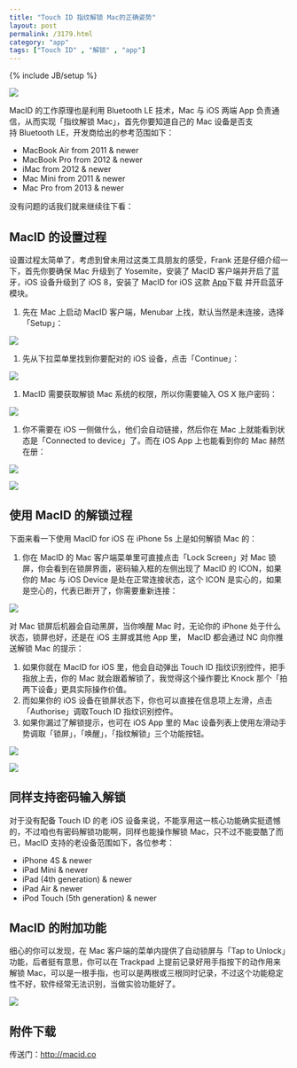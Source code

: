 ```yaml
---
title: "Touch ID 指纹解锁 Mac的正确姿势"
layout: post
permalink: /3179.html
category: "app"
tags: ["Touch ID" , "解锁" , "app"]
---
```

{% include JB/setup %}

![](/wp-content/uploads/2015/05/CfakepathMacID.png)

MacID 的工作原理也是利用 Bluetooth LE 技术，Mac 与 iOS 两端 App 负责通信，从而实现「指纹解锁 Mac」，首先你要知道自己的 Mac 设备是否支持 Bluetooth LE，开发商给出的参考范围如下：

  * MacBook Air from 2011 & newer
  * MacBook Pro from 2012 & newer
  * iMac from 2012 & newer
  * Mac Mini from 2011 & newer
  * Mac Pro from 2013 & newer

没有问题的话我们就来继续往下看：

## MacID 的设置过程

设置过程太简单了，考虑到曾未用过这类工具朋友的感受，Frank 还是仔细介绍一下，首先你要确保 Mac 升级到了 Yosemite，安装了 MacID 客户端并开启了蓝牙，iOS 设备升级到了 iOS 8，安装了 MacID for iOS 这款 [App](https://itunes.apple.com/cn/app/macid-for-ios/id948478740?mt=8&uo=4&at=11lceY)下载 并开启蓝牙模块。

  1. 先在 Mac 上启动 MacID 客户端，Menubar 上找，默认当然是未连接，选择「Setup」：

![](/wp-content/uploads/2015/05/Cfakepathmacidmenubarsetup.png)

  1. 先从下拉菜单里找到你要配对的 iOS 设备，点击「Continue」：

![](/wp-content/uploads/2015/05/Cfakepathmacidchooseiosdevice.png)

  1. MacID 需要获取解锁 Mac 系统的权限，所以你需要输入 OS X 账户密码：

![](/wp-content/uploads/2015/05/Cfakepathsetosxaccountpassword.png)

  1. 你不需要在 iOS 一侧做什么，他们会自动链接，然后你在 Mac 上就能看到状态是「Connected to device」了。而在 iOS App 上也能看到你的 Mac 赫然在册：

![](/wp-content/uploads/2015/05/Cfakepathmacidmenubar.png)

![](/wp-content/uploads/2015/05/CfakepathPhoto-1-1.png)

## 使用 MacID 的解锁过程

下面来看一下使用 MacID for iOS 在 iPhone 5s 上是如何解锁 Mac 的：

  1. 你在 MacID 的 Mac 客户端菜单里可直接点击「Lock Screen」对 Mac 锁屏，你会看到在锁屏界面，密码输入框的左侧出现了 MacID 的 ICON，如果你的 Mac 与 iOS Device 是处在正常连接状态，这个 ICON 是实心的，如果是空心的，代表已断开了，你需要重新连接：

![](/wp-content/uploads/2015/05/main-web@2x.png)

对 Mac 锁屏后机器会自动黑屏，当你唤醒 Mac 时，无论你的 iPhone 处于什么状态，锁屏也好，还是在 iOS 主屏或其他 App 里， MacID 都会通过 NC 向你推送解锁 Mac 的提示：

  1. 如果你就在 MacID for iOS 里，他会自动弹出 Touch ID 指纹识别控件，把手指放上去，你的 Mac 就会跟着解锁了，我觉得这个操作要比 Knock 那个「拍两下设备」更具实际操作价值。
  2. 而如果你的 iOS 设备在锁屏状态下，你也可以直接在信息项上左滑，点击「Authorise」调取Touch ID 指纹识别控件。
  3. 如果你漏过了解锁提示，也可在 iOS App 里的 Mac 设备列表上使用左滑动手势调取「锁屏」，「唤醒」，「指纹解锁」三个功能按钮。

![](wp-content/uploads/2015/05/CfakepathPhoto-6.png)

![](wp-content/uploads/2015/05/CfakepathPhoto-3.png)

## 同样支持密码输入解锁

对于没有配备 Touch ID 的老 iOS 设备来说，不能享用这一核心功能确实挺遗憾的，不过咱也有密码解锁功能啊，同样也能操作解锁 Mac，只不过不能耍酷了而已，MacID 支持的老设备范围如下，各位参考：

  * iPhone 4S & newer
  * iPad Mini & newer
  * iPad (4th generation) & newer
  * iPad Air & newer
  * iPod Touch (5th generation) & newer

## MacID 的附加功能

细心的你可以发现，在 Mac 客户端的菜单内提供了自动锁屏与「Tap to Unlock」功能，后者挺有意思，你可以在 Trackpad 上提前记录好用手指按下的动作用来解锁 Mac，可以是一根手指，也可以是两根或三根同时记录，不过这个功能稳定性不好，软件经常无法识别，当做实验功能好了。


![](/wp-content/uploads/2015/05/Cfakepathtaptounlovkintrackpad.png)

## 附件下载

传送门：<http://macid.co>